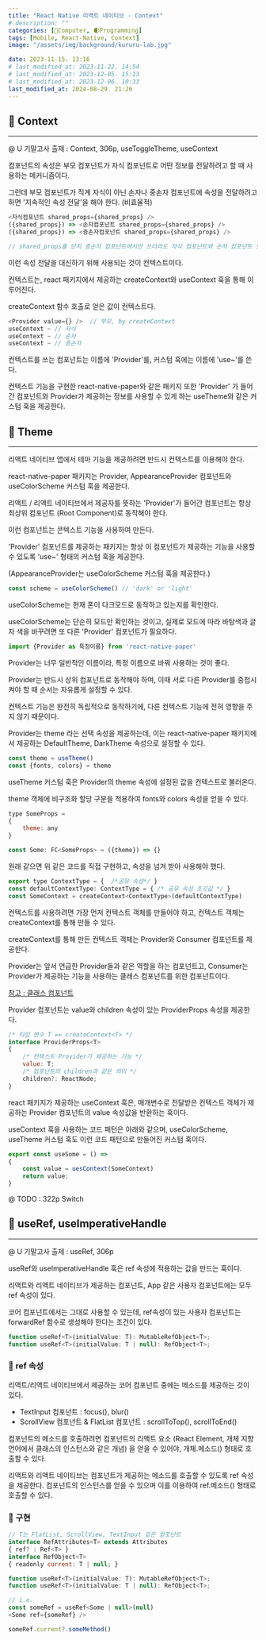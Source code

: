 ```yaml
---
title: "React Native 리액트 네이티브 - Context"
# description: ""
categories: [💫Computer, 🌒Programming]
tags: [Mobile, React-Native, Context]
image: "/assets/img/background/kururu-lab.jpg"

date: 2023-11-15. 13:16
# last_modified_at: 2023-11-22. 14:54
# last_modified_at: 2023-12-05. 15:13
# last_modified_at: 2023-12-06. 10:33
last_modified_at: 2024-08-29. 21:26
---
```


## 💫 Context

---

@ U 기말고사 출제 : Context, 306p, useToggleTheme, useContext  

컴포넌트의 속성은 부모 컴포넌트가 자식 컴포넌트로 어떤 정보를 전달하려고 할 때 사용하는 메커니즘이다.  

그런데 부모 컴포넌트가 직계 자식이 아닌 손자나 중손자 컴포넌트에 속성을 전달하려고 하면 '지속적인 속성 전달'을 해야 한다. (비효율적)  

```js
<자식컴포넌트 shared_props={shared_props} />
({shared_props}) => <손자컴포넌트 shared_props={shared_props} />
({shared_props}) => <증손자컴포넌트 shared_props={shared_props} />

// shared_props를 단지 증손자 컴포넌트에서만 쓰더라도 자식 컴포넌트와 손자 컴포넌트 모두에게 속성을 전달해야만 함
```

이런 속성 전달을 대신하기 위해 사용되는 것이 컨텍스트이다.  

컨텍스트는, react 패키지에서 제공하는 createContext와 useContext 훅을 통해 이루어진다.  

createContext 함수 호출로 얻은 값이 컨텍스트다.  

```js
<Provider value={} />  // 부모, by createContext
useContext ~ // 자식
useContext ~ // 손자
useContext ~ // 증손자
```

컨텍스트를 쓰는 컴포넌트는 이름에 'Provider'를, 커스텀 훅에는 이름에 'use~'를 쓴다.  

컨텍스트 기능을 구현한 react-native-paper와 같은 패키지 또한 'Provider' 가 들어간 컴포넌트와 Provider가 제공하는 정보를 사용할 수 있게 하는 useTheme와 같은 커스텀 훅을 제공한다.  

## 💫 Theme

---

리액트 네이티브 앱에서 테마 기능을 제공하려면 반드시 컨텍스트를 이용해야 한다.  

react-native-paper 패키지는 Provider, AppearanceProvider 컴포넌트와 useColorScheme 커스텀 훅을 제공한다.  

리액트 / 리액트 네이티브에서 제공자를 뜻하는 'Provider'가 들어간 컴포넌트는 항상 최상위 컴포넌트 (Root Component)로 동작해야 한다.  

이런 컴포넌트는 콘텍스트 기능을 사용하여 만든다.  

'Provider' 컴포넌트를 제공하는 패키지는 항상 이 컴포넌트가 제공하는 기능을 사용할 수 있도록 'use~' 형태의 커스텀 훅을 제공한다.  

(AppearanceProvider는 useColorScheme 커스텀 훅을 제공한다.)  

```js
const scheme = useColorScheme() // 'dark' or 'light'
```

useColorScheme는 현재 폰이 다크모드로 동작하고 있는지를 확인한다.  

useColorScheme는 단순히 모드만 확인하는 것이고, 실제로 모드에 따라 바탕색과 글자 색을 바꾸려면 또 다른 'Provider' 컴포넌트가 필요하다.  

```js
import {Provider as 특정이름} from 'react-native-paper'
```

Provider는 너무 일반적인 이름이라, 특정 이름으로 바꿔 사용하는 것이 좋다.  

Provider는 반드시 상위 컴포넌트로 동작해야 하며, 이때 서로 다른 Provider를 중첩시켜야 할 때 순서는 자유롭게 설정할 수 있다.  

컨텍스트 기능은 완전히 독립적으로 동작하기에, 다른 컨텍스트 기능에 전혀 영향을 주지 않기 때문이다.  

Provider는 theme 라는 선택 속성을 제공하는데, 이는 react-native-paper 패키지에서 제공하는 DefaultTheme, DarkTheme 속성으로 설정할 수 있다.  

```js
const theme = useTheme()
const {fonts, colors} = theme
```

useTheme 커스텀 훅은 Provider의 theme 속성에 설정된 값을 컨텍스트로 불러온다.

theme 객체에 비구조화 할당 구문을 적용하여 fonts와 colors 속성을 얻을 수 있다.  

```js
type SomeProps =
{
	theme: any
}

const Some: FC<SomeProps> = ({theme}) => {}
```

원래 같으면 위 같은 코드를 직접 구현하고, 속성을 넘겨 받아 사용해야 했다.  

```js
export type ContextType = {  /*공유 속성*/ }
const defaultContextType: ContextType = { /* 공유 속성 초깃값 */ }
const SomeContext = createContext<ContextType>(defaultContextType)
```

컨텍스트를 사용하려면 가장 먼저 컨텍스트 객체를 만들어야 하고, 컨텍스트 객체는 createContext를 통해 만들 수 있다.  

createContext를 통해 만든 컨텍스트 객체는 Provider와 Consumer 컴포넌트를 제공한다.  

Provider는 앞서 언급한 Provider들과 같은 역할을 하는 컴포넌트고, Consumer는 Provider가 제공하는 기능을 사용하는 클래스 컴포넌트를 위한 컴포넌트이다.  

[참고 : 클래스 컴포넌트](/posts/Web-Browser/)  

Provider 컴포넌트는 value와 children 속성이 있는 ProviderProps 속성을 제공한다.  

```js
/* 타입 변수 T == createContext<T> */
interface ProviderProps<T>
{
	/* 컨텍스트 Provider가 제공하는 기능 */
	value: T;
	/* 컴포넌트의 children과 같은 의미 */
	children?: ReactNode;
}
```

react 패키지가 제공하는 useContext 훅은, 매개변수로 전달받은 컨텍스트 객체가 제공하는 Provider 컴포넌트의 value 속성값을 반환하는 훅이다.  

useContext 훅을 사용하는 코드 패턴은 아래와 같으며, useColorScheme, useTheme 커스텀 훅도 이런 코드 패턴으로 만들어진 커스텀 훅이다.  

```js
export const useSome = () =>
{
	const value = uesContext(SomeContext)
	return value;
}
```

@ TODO : 322p Switch  

## 💫 useRef, useImperativeHandle

---

@ U 기말고사 출제 : useRef, 306p  

useRef와 useImperativeHandle 훅은 ref 속성에 적용하는 값을 만드는 훅이다.  

리액트와 리액트 네이티브가 제공하는 컴포넌트, App 같은 사용자 컴포넌트에는 모두 ref 속성이 있다.  

코어 컴포넌트에서는 그대로 사용할 수 있는데, ref속성이 있는 사용자 컴포넌트는 forwardRef 함수로 생성해야 한다는 조건이 있다.  

```js
function useRef<T>(initialValue: T): MutableRefObject<T>;
function useRef<T>(initialValue: T | null): RefObject<T>;
```

### 🫧 ref 속성

리액트/리액트 네이티브에서 제공하는 코어 컴포넌트 중에는 메소드를 제공하는 것이 있다.  

- TextInput 컴포넌트 : focus(), blur()
- ScrollView 컴포넌트 & FlatList 컴포넌트 : scrollToTop(), scrollToEnd()  

컴포넌트의 메소드를 호출하려면 컴포넌트의 리액트 요소 (React Element, 개체 지향 언어에서 클래스의 인스턴스와 같은 개념) 을 얻을 수 있어야, 개체.메소드() 형태로 호출할 수 있다.  

리액트와 리액트 네이티브는 컴포넌트가 제공하는 메소드를 호출할 수 있도록 ref 속성을 제공한다. 컴포넌트의 인스턴스를 얻을 수 있으며 이를 이용하여 ref.메소드() 형태로 호출할 수 있다.  

### 🫧 구현

```js
// T는 FlatList, ScrollView, TextInput 같은 컴포넌트
interface RefAttributes<T> extends Attributes
{ ref? : Ref<T> }
interface RefObject<T>
{ readonly current: T | null; }

function useRef<T>(initialValue: T): MutableRefObject<T>;
function useRef<T>(initialValue: T | null): RefObject<T>;

// i.e.
const someRef = useRef<Some | null>(null)
<Some ref={someRef} />

someRef.current?.someMethod()
```
